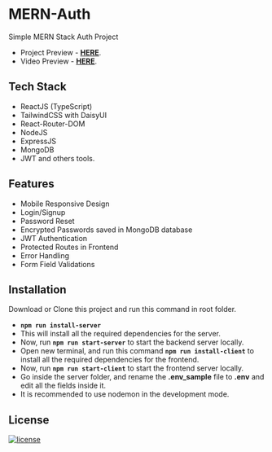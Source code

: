 # MERN-Auth

Simple MERN Stack Auth Project

- Project Preview - **[HERE](https://ephemeral-lebkuchen-07412b.netlify.app/)**.
- Video Preview - **[HERE](https://drive.google.com/file/d/1Z3gBGJYcIEIYmmFdPJhr4C2Q94Vfavd0/view?usp=share_link)**.

## Tech Stack

- ReactJS (TypeScript)
- TailwindCSS with DaisyUI
- React-Router-DOM
- NodeJS
- ExpressJS
- MongoDB
- JWT and others tools.

## Features

- Mobile Responsive Design
- Login/Signup
- Password Reset
- Encrypted Passwords saved in MongoDB database
- JWT Authentication
- Protected Routes in Frontend
- Error Handling
- Form Field Validations

## Installation

Download or Clone this project and run this command in root folder.

- **`npm run install-server`**
- This will install all the required dependencies for the server.
- Now, run **`npm run start-server`** to start the backend server locally.
- Open new terminal, and run this command **`npm run install-client`** to install all the required dependencies for the frontend.
- Now, run **`npm run start-client`** to start the frontend server locally.
- Go inside the server folder, and rename the **.env_sample** file to **.env** and edit all the fields inside it.
- It is recommended to use nodemon in the development mode.

## License

[![license](https://img.shields.io/github/license/helloukey/mern-auth?style=for-the-badge)](LICENSE)

